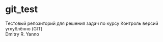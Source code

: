 # git_test
Тестовый репозиторий для решения задач по курсу Контроль версий углублённо (GIT)<br>
Dmitry R. Yanno
